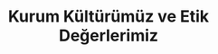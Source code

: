 ---
title: "Kurum Kültürümüz ve Etik Değerlerimiz"
route: "/kurum-kulturumuz-ve-etik-degerlerimiz"
originalUrl: "https://www.apazgroup.com/kurum_kulturumuz_ve_etik_politikamiz"
seo:
  title: "Kurum Kültürü & Etik | Apaz Group"
  description: "Şeffaf iletişim, kalite ve gelişim odaklı etik yaklaşım."
layout: "content"
hero:
  heading: "Kurum Kültürümüz ve Etik Değerlerimiz"
sections:
  - type: "split"
    media:
      src: "/images/culture/kurum_kulturumuz_ve_etik_politikamiz.png"
      alt: "Kurum Kültürü"
    content:
      paragraphs:
        - "Ekip çalışması, güvenli, samimi ve başarı odaklı çalışma ortamı."
        - "İletişimde açıklık ve hiyerarşiden uzak yaklaşım."
        - "Kalite standartlarına uygun ürün ve hizmet."
        - "Paydaşlara saygı; güvenilirlik ve adalet."
        - "Yenilikçi uygulamalar ve çalışan gelişimine odaklanma."
componentMapping:
  split: "SplitSection"
i18nPlaceholders:
  - "culture.environment"
  - "culture.ethics.list"
---